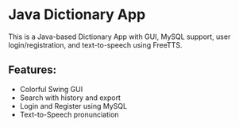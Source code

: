 # Java Dictionary App
This is a Java-based Dictionary App with GUI, MySQL support, user login/registration, and text-to-speech using FreeTTS.

## Features:
- Colorful Swing GUI
- Search with history and export
- Login and Register using MySQL
- Text-to-Speech pronunciation
